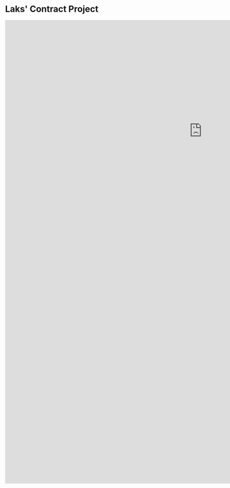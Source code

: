 <script src="https://unpkg.com/launchdarkly-js-client-sdk@2.18.1/dist/ldclient.min.js"></script>

<h1> Laks' Contract Project </h1>

<iframe width="1280" height="720" src="https://www.youtube.com/embed/_wHJNT0-OEQ" title="Jaan Ban Gaye - Lyrical | Khuda Haafiz | Vidyut J | Shivaleeka O | Mithoon Ft. Vishal M, Asees Kaur" frameborder="0" allow="accelerometer; autoplay; clipboard-write; encrypted-media; gyroscope; picture-in-picture" allowfullscreen></iframe>

<iframe width="1903" height="786" src="https://www.youtube.com/embed/XpF4YJ4W1jo" title="Tamil Drama : Sowmya Theatres  presents IRAIVAN KODUTHA VARAM  by T.V.Radhakrishnan" frameborder="0" allow="accelerometer; autoplay; clipboard-write; encrypted-media; gyroscope; picture-in-picture" allowfullscreen></iframe>

<div id="preview" style="display: none">
<iframe width="1903" height="786" src="https://www.youtube.com/embed/GGaIDTqmFbQ" title="Tamil Drama - Dummies presents ‘NALLATHOR VEENAI by V.Sreevathson" frameborder="0" allow="accelerometer; autoplay; clipboard-write; encrypted-media; gyroscope; picture-in-picture" allowfullscreen></iframe>
</div>

<script>
var clientid = "62c57a035a57c715df92c2bf";
var flagName = "course-preview";
var user = {anonymous: true};
var ldClient = window.LDClient.initialize(clientid, user);

ldClient.on("ready", function () {
    document.getElementById("preview").style.display = ldClient.variation(flagName, false) ? "block":"none";

});

ldClient.on("change:" + flagName, function (newVal, preVal) {
    document.getElementById("preview").style.display = newVal ? "block":"none";
});

</script>
